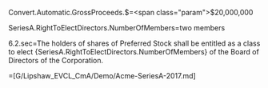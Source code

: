 Convert.Automatic.GrossProceeds.$=<span class="param">$20,000,000</span>

SeriesA.RightToElectDirectors.NumberOfMembers=<span class="param">two members</span>

6.2.sec=<span class="param">The holders of shares of Preferred Stock shall be entitled as a class to elect {SeriesA.RightToElectDirectors.NumberOfMembers} of the Board of Directors of the Corporation.</span>

=[G/Lipshaw_EVCL_CmA/Demo/Acme-SeriesA-2017.md]